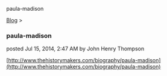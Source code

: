 paula-madison 

[Blog](../z-blog-1.md)‎ > ‎

### paula-madison

posted Jul 15, 2014, 2:47 AM by John Henry Thompson

  

[http://www.thehistorymakers.com/biography/paula-madison](http://www.thehistorymakers.com/biography/paula-madison)

  

